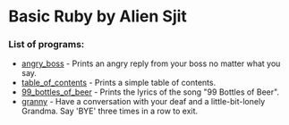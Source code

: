 # Basic Ruby by Alien Sjit

### List of programs:

* [angry_boss](https://github.com/aliensjit/Ruby/blob/master/Basic/angry_boss.rb) - Prints an angry reply from your boss no matter what you say.
* [table_of_contents](https://github.com/aliensjit/Ruby/blob/master/Basic/table_of_contents.rb) - Prints a simple table of contents.
* [99_bottles_of_beer](https://github.com/aliensjit/Ruby/blob/master/Basic/99_bottles_of_beer.rb) - Prints the lyrics of the song "99 Bottles of Beer".
* [granny](https://github.com/aliensjit/Ruby/blob/master/Basic/granny.rb) - Have a conversation with your deaf and a little-bit-lonely Grandma. Say 'BYE' three times in a row to exit. 
